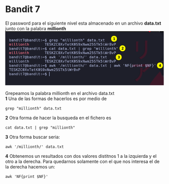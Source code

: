 # Bandit 7

El password para el siguiente nivel esta almacenado en un archivo **data.txt** junto con la palabra **millionth**
![label text](imgs/01.png)

Grepeamos la palabra millionth en el archivo data.txt\
**1** Una de las formas de hacerlos es por medio de
```
grep "millionth" data.txt
```
**2** Otra forma de hacer la busqueda en el fichero es
```
cat data.txt | grep "millionth"
```
**3** Otra forma buscar seria:
```
awk '/millionth/' data.txt
```
**4** Obtenemos un resultados con dos valores distitnos 1 a la izquierda y el otro a la derecha. Para quedarnos solamente con el que nos interesa el de la derecha hacemos un:
```
awk 'NF{print $NF}'
```
